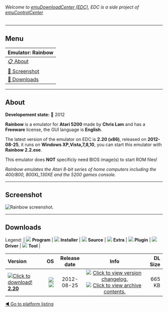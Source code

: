 ###### Welcome to [emuDownloadCenter (EDC)](https://github.com/PhoenixInteractiveNL/emuDownloadCenter/wiki/), EDC is a side project of [emuControlCenter](https://github.com/PhoenixInteractiveNL/emuControlCenter/wiki/)
***
## Menu
| **Emulator: Rainbow** |
|:---------|
| [:clipboard: About](#about) |
| [:sunrise: Screenshot](#screenshot) |
| [:floppy_disk: Downloads](#downloads) |
***
## About
**Developement state:** :red_circle: 2012

**Rainbow** is a emulator for **Atari 5200** made by **Chris Lam** and has a **Freeware** license, the GUI language is **English**.

The latest version of the emulator on EDC is **2.20 (x86)**, released on **2012-08-25**, it runs on **Windows XP,Vista,7,8,10**, you can start this emulator with **Rainbow 2.2.exe**.

This emulator does **NOT** specificly need BIOS image(s) to start ROM files!

_Rainbow emulates the Atari 8-bit series of home computers including the 400/800, 800XL,130XE and the 5200 games console._
***
## Screenshot
![](https://raw.githubusercontent.com/PhoenixInteractiveNL/emuDownloadCenter/master/hooks/rainbow/emulator_screen_01.jpg "Rainbow screenshot.")
***
## Downloads
Legend: | 
![](https://raw.githubusercontent.com/wiki/PhoenixInteractiveNL/emuDownloadCenter/images_misc/icon_program_24.png) **Program** | 
![](https://raw.githubusercontent.com/wiki/PhoenixInteractiveNL/emuDownloadCenter/images_misc/icon_installer_24.png) **Installer** | 
![](https://raw.githubusercontent.com/wiki/PhoenixInteractiveNL/emuDownloadCenter/images_misc/icon_source_code_24.png) **Source** | 
![](https://raw.githubusercontent.com/wiki/PhoenixInteractiveNL/emuDownloadCenter/images_misc/icon_extra_24.png) **Extra** | 
![](https://raw.githubusercontent.com/wiki/PhoenixInteractiveNL/emuDownloadCenter/images_misc/icon_plugin_24.png) **Plugin** | 
![](https://raw.githubusercontent.com/wiki/PhoenixInteractiveNL/emuDownloadCenter/images_misc/icon_driver_24.png) **Driver** | 
![](https://raw.githubusercontent.com/wiki/PhoenixInteractiveNL/emuDownloadCenter/images_misc/icon_tool_24.png) **Tool** | 
 
| Version | OS | Release date | Info | DL Size |
|:--------|---:|:------------:|:----:|--------:|
| [![](https://raw.githubusercontent.com/wiki/PhoenixInteractiveNL/emuDownloadCenter/images_misc/icon_program_24.png "Click to download!")  **2.20**](https://github.com/PhoenixInteractiveNL/edc-repo0001/raw/master/rainbow/2.20.7z) | ![](https://raw.githubusercontent.com/wiki/PhoenixInteractiveNL/emuDownloadCenter/images_misc/logo_windows_24.png) ![](https://raw.githubusercontent.com/wiki/PhoenixInteractiveNL/emuDownloadCenter/images_misc/icon_32-bit_24.png) | 2012-08-25 | [![](https://raw.githubusercontent.com/wiki/PhoenixInteractiveNL/emuDownloadCenter/images_misc/icon_changelog_24.png "Click to view version changelog.")](https://github.com/PhoenixInteractiveNL/edc-repo0001/blob/master/rainbow/2.20_changelog.txt) [![](https://raw.githubusercontent.com/wiki/PhoenixInteractiveNL/emuDownloadCenter/images_misc/icon_contents_24.png "Click to view archive contents.")](https://github.com/PhoenixInteractiveNL/edc-repo0001/blob/master/rainbow/2.20_contents.txt) | 665 KB |

[:arrow_backward: Go to platform listing](https://github.com/PhoenixInteractiveNL/emuDownloadCenter/wiki/EDC-Platform-List)
